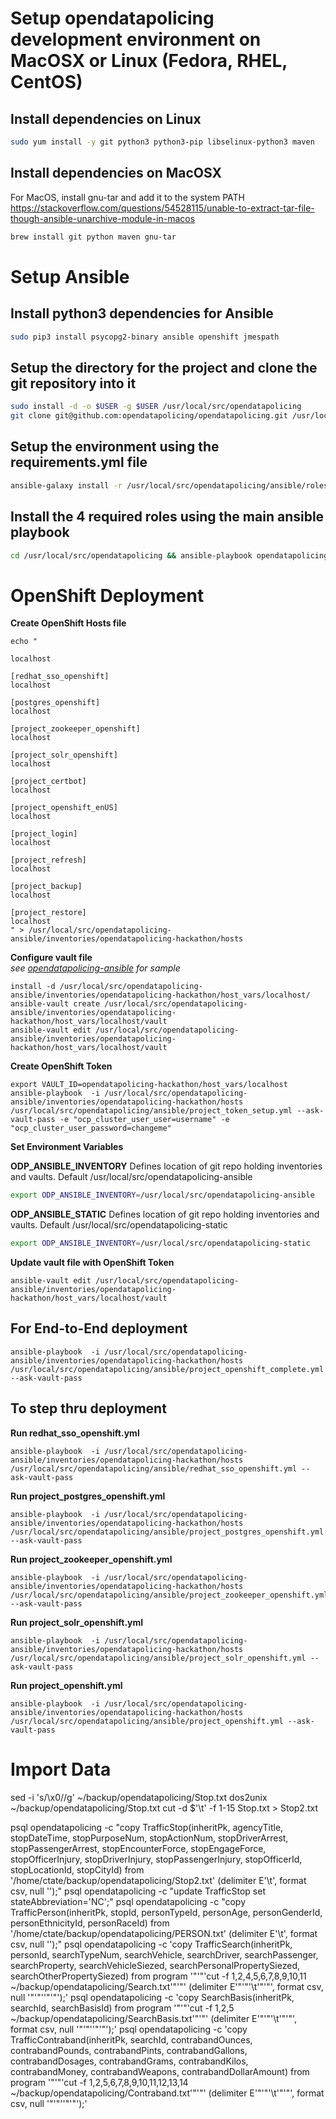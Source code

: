 # Setup opendatapolicing development environment on MacOSX or Linux (Fedora, RHEL, CentOS)

## Install dependencies on Linux

```bash
sudo yum install -y git python3 python3-pip libselinux-python3 maven
```

## Install dependencies on MacOSX

For MacOS, install gnu-tar and add it to the system PATH  
https://stackoverflow.com/questions/54528115/unable-to-extract-tar-file-though-ansible-unarchive-module-in-macos

```bash
brew install git python maven gnu-tar
```

# Setup Ansible

## Install python3 dependencies for Ansible

```bash
sudo pip3 install psycopg2-binary ansible openshift jmespath
```

## Setup the directory for the project and clone the git repository into it 

```bash
sudo install -d -o $USER -g $USER /usr/local/src/opendatapolicing
git clone git@github.com:opendatapolicing/opendatapolicing.git /usr/local/src/opendatapolicing
```

## Setup the environment using the requirements.yml file

```bash
ansible-galaxy install -r /usr/local/src/opendatapolicing/ansible/roles/requirements.yml
```

## Install the 4 required roles using the main ansible playbook

```bash
cd /usr/local/src/opendatapolicing && ansible-playbook opendatapolicing_install_project.yml -K
 ```

# OpenShift Deployment
**Create OpenShift Hosts file**
```
echo "

localhost

[redhat_sso_openshift]
localhost

[postgres_openshift]
localhost

[project_zookeeper_openshift]
localhost

[project_solr_openshift]
localhost

[project_certbot]
localhost

[project_openshift_enUS]
localhost

[project_login]
localhost

[project_refresh]
localhost

[project_backup]
localhost

[project_restore]
localhost
" > /usr/local/src/opendatapolicing-ansible/inventories/opendatapolicing-hackathon/hosts
```

**Configure vault file**  
*see [opendatapolicing-ansible](https://github.com/opendatapolicing/opendatapolicing-ansible/tree/main/vaults) for sample*
```
install -d /usr/local/src/opendatapolicing-ansible/inventories/opendatapolicing-hackathon/host_vars/localhost/
ansible-vault create /usr/local/src/opendatapolicing-ansible/inventories/opendatapolicing-hackathon/host_vars/localhost/vault
ansible-vault edit /usr/local/src/opendatapolicing-ansible/inventories/opendatapolicing-hackathon/host_vars/localhost/vault
```

**Create OpenShift Token**
```
export VAULT_ID=opendatapolicing-hackathon/host_vars/localhost
ansible-playbook  -i /usr/local/src/opendatapolicing-ansible/inventories/opendatapolicing-hackathon/hosts  /usr/local/src/opendatapolicing/ansible/project_token_setup.yml --ask-vault-pass -e "ocp_cluster_user_user=username" -e "ocp_cluster_user_password=changeme" 
```

**Set Environment Variables**

**ODP_ANSIBLE_INVENTORY** Defines location of git repo holding inventories and vaults. Default /usr/local/src/opendatapolicing-ansible
```bash
export ODP_ANSIBLE_INVENTORY=/usr/local/src/opendatapolicing-ansible
```

**ODP_ANSIBLE_STATIC** Defines location of git repo holding inventories and vaults. Default /usr/local/src/opendatapolicing-static
```bash
export ODP_ANSIBLE_INVENTORY=/usr/local/src/opendatapolicing-static
```

**Update vault file with OpenShift Token**
```
ansible-vault edit /usr/local/src/opendatapolicing-ansible/inventories/opendatapolicing-hackathon/host_vars/localhost/vault
```


## For End-to-End deployment
```
ansible-playbook  -i /usr/local/src/opendatapolicing-ansible/inventories/opendatapolicing-hackathon/hosts  /usr/local/src/opendatapolicing/ansible/project_openshift_complete.yml --ask-vault-pass
```


## To step thru deployment
**Run redhat_sso_openshift.yml**
```
ansible-playbook  -i /usr/local/src/opendatapolicing-ansible/inventories/opendatapolicing-hackathon/hosts  /usr/local/src/opendatapolicing/ansible/redhat_sso_openshift.yml --ask-vault-pass
```

**Run project_postgres_openshift.yml**
```
ansible-playbook  -i /usr/local/src/opendatapolicing-ansible/inventories/opendatapolicing-hackathon/hosts  /usr/local/src/opendatapolicing/ansible/project_postgres_openshift.yml --ask-vault-pass
```

**Run project_zookeeper_openshift.yml**
```
ansible-playbook  -i /usr/local/src/opendatapolicing-ansible/inventories/opendatapolicing-hackathon/hosts  /usr/local/src/opendatapolicing/ansible/project_zookeeper_openshift.yml --ask-vault-pass
```

**Run project_solr_openshift.yml**
```
ansible-playbook  -i /usr/local/src/opendatapolicing-ansible/inventories/opendatapolicing-hackathon/hosts  /usr/local/src/opendatapolicing/ansible/project_solr_openshift.yml --ask-vault-pass
```

**Run project_openshift.yml**
```
ansible-playbook  -i /usr/local/src/opendatapolicing-ansible/inventories/opendatapolicing-hackathon/hosts  /usr/local/src/opendatapolicing/ansible/project_openshift.yml --ask-vault-pass
```




# Import Data

sed -i 's/\x0//g' ~/backup/opendatapolicing/Stop.txt
dos2unix ~/backup/opendatapolicing/Stop.txt
cut -d $'\t' -f 1-15 Stop.txt > Stop2.txt

psql opendatapolicing -c "copy TrafficStop(inheritPk, agencyTitle, stopDateTime, stopPurposeNum, stopActionNum, stopDriverArrest, stopPassengerArrest, stopEncounterForce, stopEngageForce, stopOfficerInjury, stopDriverInjury, stopPassengerInjury, stopOfficerId, stopLocationId, stopCityId) from '/home/ctate/backup/opendatapolicing/Stop2.txt' (delimiter E'\t', format csv, null '');"
psql opendatapolicing -c "update TrafficStop set stateAbbreviation='NC';"
psql opendatapolicing -c "copy TrafficPerson(inheritPk, stopId, personTypeId, personAge, personGenderId, personEthnicityId, personRaceId) from '/home/ctate/backup/opendatapolicing/PERSON.txt' (delimiter E'\t', format csv, null '');"
psql opendatapolicing -c 'copy TrafficSearch(inheritPk, personId, searchTypeNum, searchVehicle, searchDriver, searchPassenger, searchProperty, searchVehicleSiezed, searchPersonalPropertySiezed, searchOtherPropertySiezed) from program '"'"'cut -f 1,2,4,5,6,7,8,9,10,11 ~/backup/opendatapolicing/Search.txt'"'"' (delimiter E'"'"'\t'"'"', format csv, null '"'"''"'"');'
psql opendatapolicing -c 'copy SearchBasis(inheritPk, searchId, searchBasisId) from program '"'"'cut -f 1,2,5 ~/backup/opendatapolicing/SearchBasis.txt'"'"' (delimiter E'"'"'\t'"'"', format csv, null '"'"''"'"');'
psql opendatapolicing -c 'copy TrafficContraband(inheritPk, searchId, contrabandOunces, contrabandPounds, contrabandPints, contrabandGallons, contrabandDosages, contrabandGrams, contrabandKilos, contrabandMoney, contrabandWeapons, contrabandDollarAmount) from program '"'"'cut -f 1,2,5,6,7,8,9,10,11,12,13,14 ~/backup/opendatapolicing/Contraband.txt'"'"' (delimiter E'"'"'\t'"'"', format csv, null '"'"''"'"');'
